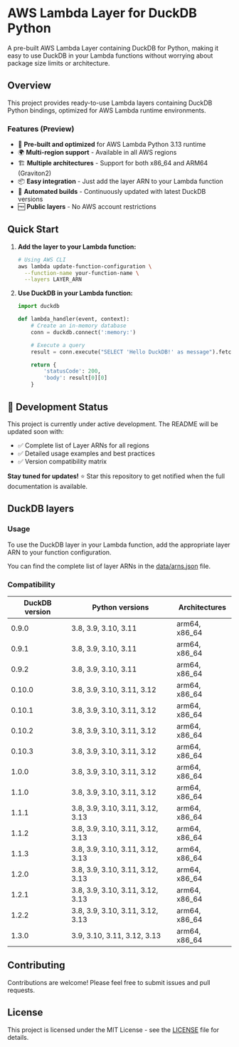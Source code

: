# AWS Lambda Layer for DuckDB Python

A pre-built AWS Lambda Layer containing DuckDB for Python, making it easy to use DuckDB in your Lambda functions without worrying about package size limits or architecture.

## Overview

This project provides ready-to-use Lambda layers containing DuckDB Python bindings, optimized for AWS Lambda runtime environments.

### Features (Preview)

- 🚀 **Pre-built and optimized** for AWS Lambda Python 3.13 runtime
- 🌍 **Multi-region support** - Available in all AWS regions
- 🏗️ **Multiple architectures** - Support for both x86_64 and ARM64 (Graviton2)
- 📦 **Easy integration** - Just add the layer ARN to your Lambda function
- 🔄 **Automated builds** - Continuously updated with latest DuckDB versions
- 🆓 **Public layers** - No AWS account restrictions

## Quick Start

1. **Add the layer to your Lambda function:**

   ```bash
   # Using AWS CLI
   aws lambda update-function-configuration \
     --function-name your-function-name \
     --layers LAYER_ARN
   ```

2. **Use DuckDB in your Lambda function:**

   ```python
   import duckdb

   def lambda_handler(event, context):
       # Create an in-memory database
       conn = duckdb.connect(':memory:')

       # Execute a query
       result = conn.execute("SELECT 'Hello DuckDB!' as message").fetchall()

       return {
           'statusCode': 200,
           'body': result[0][0]
       }
   ```

## 🚧 Development Status

This project is currently under active development. The README will be updated soon with:

- ✅ Complete list of Layer ARNs for all regions
- ✅ Detailed usage examples and best practices
- ✅ Version compatibility matrix

**Stay tuned for updates!** ⭐ Star this repository to get notified when the full documentation is available.

## DuckDB layers

### Usage

To use the DuckDB layer in your Lambda function, add the appropriate layer ARN to your function configuration.

You can find the complete list of layer ARNs in the [data/arns.json](data/arns.json) file.

### Compatibility

<!-- COMPATIBILITY-LIST:START -->

| DuckDB version | Python versions | Architectures |
| -------------- | --------------- | ------------- |
| 0.9.0 | 3.8, 3.9, 3.10, 3.11 | arm64, x86_64 |
| 0.9.1 | 3.8, 3.9, 3.10, 3.11 | arm64, x86_64 |
| 0.9.2 | 3.8, 3.9, 3.10, 3.11 | arm64, x86_64 |
| 0.10.0 | 3.8, 3.9, 3.10, 3.11, 3.12 | arm64, x86_64 |
| 0.10.1 | 3.8, 3.9, 3.10, 3.11, 3.12 | arm64, x86_64 |
| 0.10.2 | 3.8, 3.9, 3.10, 3.11, 3.12 | arm64, x86_64 |
| 0.10.3 | 3.8, 3.9, 3.10, 3.11, 3.12 | arm64, x86_64 |
| 1.0.0 | 3.8, 3.9, 3.10, 3.11, 3.12 | arm64, x86_64 |
| 1.1.0 | 3.8, 3.9, 3.10, 3.11, 3.12 | arm64, x86_64 |
| 1.1.1 | 3.8, 3.9, 3.10, 3.11, 3.12, 3.13 | arm64, x86_64 |
| 1.1.2 | 3.8, 3.9, 3.10, 3.11, 3.12, 3.13 | arm64, x86_64 |
| 1.1.3 | 3.8, 3.9, 3.10, 3.11, 3.12, 3.13 | arm64, x86_64 |
| 1.2.0 | 3.8, 3.9, 3.10, 3.11, 3.12, 3.13 | arm64, x86_64 |
| 1.2.1 | 3.8, 3.9, 3.10, 3.11, 3.12, 3.13 | arm64, x86_64 |
| 1.2.2 | 3.8, 3.9, 3.10, 3.11, 3.12, 3.13 | arm64, x86_64 |
| 1.3.0 | 3.9, 3.10, 3.11, 3.12, 3.13 | arm64, x86_64 |

<!-- COMPATIBILITY-LIST:END -->

## Contributing

Contributions are welcome! Please feel free to submit issues and pull requests.

## License

This project is licensed under the MIT License - see the [LICENSE](LICENSE) file for details.
